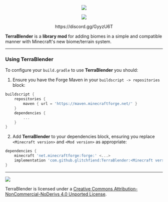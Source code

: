 <p align="center"><img src="https://i.imgur.com/8VBgnKN.png"></p>

<p align="center"><img src="https://i.imgur.com/CYxKg5M.png"></p>

<p align="center">https://discord.gg/GyyzU6T</p>

**TerraBlender** is a **library mod** for adding biomes in a simple and compatible manner with Minecraft's new biome/terrain system.

-----------------

### Using TerraBlender

To configure your ``build.gradle`` to use **TerraBlender** you should:

1. Ensure you have the Forge Maven in your `buildscript -> repositories` block:

```groovy
buildscript {
    repositories {
        maven { url = 'https://maven.minecraftforge.net/' }
    }
    dependencies {
        ...
    }
}
```

2. Add **TerraBlender** to your dependencies block, ensuring you replace ``<Minecraft version>`` and ``<Mod version>`` as appropriate:

```groovy
dependencies {
    minecraft 'net.minecraftforge:forge:' <...>
    implementation 'com.github.glitchfiend:TerraBlender:<Minecraft version>-<Mod version>:deobf'
}
```

-----------------

 [<img src="https://licensebuttons.net/l/by-nc-nd/4.0/88x31.png">](http://creativecommons.org/licenses/by-nc-nd/4.0/deed.en_US)

TerraBlender is licensed under a [Creative Commons Attribution-NonCommercial-NoDerivs 4.0 Unported License](http://creativecommons.org/licenses/by-nc-nd/4.0/deed.en_US).